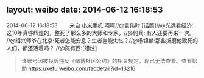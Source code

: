 layout: weibo
date: 2014-06-12 16:18:53
---
2014-06-12 16:18:53  &nbsp;&nbsp;&nbsp;&nbsp;&nbsp;&nbsp; 来自 <a href="http://app.weibo.com/t/feed/22zMnn" rel="nofollow">小米手机</a>
呵呵//@袁伟时:[话筒]//@光远看经济: 这10年真够辉煌的，整死了那么多的大师和专家。//@何兵: 有人还要再来一次。 //@绍兴师爷在北京:死者怎能安息？生者岂能失忆？//@杨锦麟:那些折磨他致死的人们，都还活着吗？ //@陈有西:[蜡烛]
>  该账号因被投诉违反《微博社区公约》的相关规定，现已无法查看。查看帮助 https://kefu.weibo.com/faqdetail?id=13216
